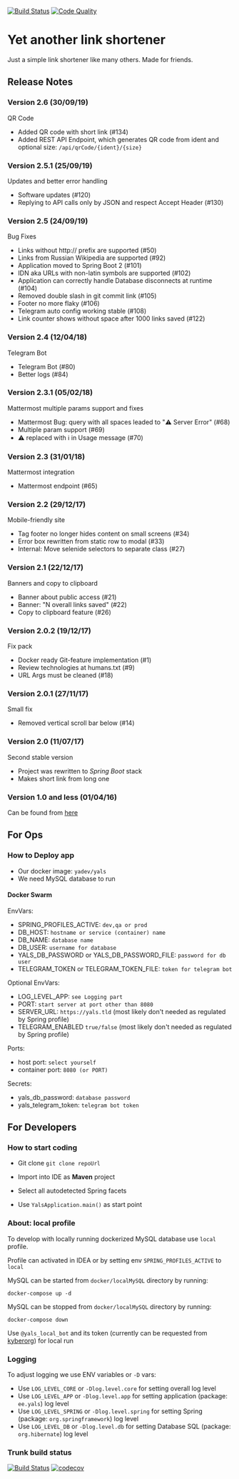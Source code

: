 [![Build Status](https://ci.yadev.eu/buildStatus/icon?job=YalsGH%2Fmaster)](https://ci.yadev.eu/job/YalsGH/job/master/)
[![Code Quality](https://api.codacy.com/project/badge/Grade/221422fa46764d6ba75f78af2387e423)](https://www.codacy.com/manual/kyberorg/yals)
# Yet another link shortener

Just a simple link shortener like many others. Made for friends.

## Release Notes

### Version 2.6 (30/09/19)
QR Code

*  Added QR code with short link (#134)
*  Added REST API Endpoint, which generates QR code from ident and optional size: `/api/qrCode/{ident}/{size}`

### Version 2.5.1 (25/09/19)
Updates and better error handling

  *  Software updates (#120) 
  *  Replying to API calls only by JSON and respect Accept Header (#130)

### Version 2.5 (24/09/19)
Bug Fixes

  *  Links without http:// prefix are supported (#50)
  *  Links from Russian Wikipedia are supported (#92)
  *  Application moved to Spring Boot 2 (#101)
  *  IDN aka URLs with non-latin symbols are supported (#102)
  *  Application can correctly handle Database disconnects at runtime (#104)
  *  Removed double slash in git commit link (#105)
  *  Footer no more flaky (#106)
  *  Telegram auto config working stable (#108)
  *  Link counter shows without space after 1000 links saved (#122) 

### Version 2.4 (12/04/18)
Telegram Bot

  *  Telegram Bot (#80)
  *  Better logs (#84)

### Version 2.3.1 (05/02/18)
Mattermost multiple params support and fixes

  *  Mattermost Bug: query with all spaces leaded to ":warning: Server Error" (#68)
  *  Multiple param support (#69)
  *  :warning: replaced with  :information_source: in Usage message (#70)

### Version 2.3 (31/01/18)
Mattermost integration

  *  Mattermost endpoint (#65)

### Version 2.2 (29/12/17)
Mobile-friendly site

  *  Tag footer no longer hides content on small screens (#34)
  *  Error box rewritten from static row to modal (#33)
  *  Internal: Move selenide selectors to separate class (#27)

### Version 2.1 (22/12/17)
Banners and copy to clipboard

  *  Banner about public access (#21)
  *  Banner: "N overall links saved" (#22)
  *  Copy to clipboard feature (#26)

### Version 2.0.2 (19/12/17)
Fix pack

  *  Docker ready Git-feature implementation (#1)
  *  Review technologies at humans.txt (#9)
  *  URL Args must be cleaned (#18)

### Version 2.0.1 (27/11/17)
Small fix

  *  Removed vertical scroll bar below (#14)

### Version 2.0 (11/07/17)
Second stable version

  *  Project was rewritten to _Spring Boot_ stack
  *  Makes short link from long one

### Version 1.0 and less (01/04/16)

Can be found from [here](https://github.com/yadevee/yals-play/blob/trunk/README.md#yet-another-link-shortener)

## For Ops
### How to Deploy app

  *  Our docker image: `yadev/yals`
  *  We need MySQL database to run

#### Docker Swarm

EnvVars: 

  *  SPRING_PROFILES_ACTIVE: `dev,qa or prod`
  *  DB_HOST: `hostname or service (container) name`
  *  DB_NAME: `database name`
  *  DB_USER: `username for database`
  *  YALS_DB_PASSWORD or YALS_DB_PASSWORD_FILE: `password for db user`
  *  TELEGRAM_TOKEN or TELEGRAM_TOKEN_FILE: `token for telegram bot`

Optional EnvVars: 

  *  LOG_LEVEL_APP: `see Logging part`
  *  PORT: `start server at port other than 8080 `
  *  SERVER_URL: `https://yals.tld` (most likely don't needed as regulated by Spring profile)
  *  TELEGRAM_ENABLED `true/false` (most likely don't needed as regulated by Spring profile)

Ports: 

  *  host port: `select yourself`
  *  container port: `8080 (or PORT)`

Secrets:

  *  yals_db_password: `database password`
  *  yals_telegram_token: `telegram bot token`

## For Developers
### How to start coding

  *  Git clone ``` git clone repoUrl ```
  *  Import into IDE as **Maven** project

* Select all autodetected Spring facets

* Use ``` YalsApplication.main() ``` as start point

### About: local profile
To develop with locally running dockerized MySQL database use `local` profile.

Profile can activated in IDEA or by setting env `SPRING_PROFILES_ACTIVE` to `local`

MySQL can be started from `docker/localMySQL` directory by running:

```
docker-compose up -d
``` 

MySQL can be stopped from `docker/localMySQL` directory by running:

```
docker-compose down
```

Use `@yals_local_bot` and its token (currently can be requested from [kyberorg](mailto:kyberorg@yadev.eu)) for local run

### Logging
To adjust logging we use ENV variables or `-D` vars: 

* Use `LOG_LEVEL_CORE` or `-Dlog.level.core` for setting overall log level
* Use `LOG_LEVEL_APP` or `-Dlog.level.app` for setting application (package: `ee.yals`) log level
* Use `LOG_LEVEL_SPRING` or `-Dlog.level.spring` for setting Spring (package: `org.springframework`) log level
* Use `LOG_LEVEL_DB` or `-Dlog.level.db` for setting Database SQL (package: `org.hibernate`) log level

### Trunk build status

[![Build Status](https://ci.yadev.eu/buildStatus/icon?job=YalsGH%2Ftrunk)](https://ci.yadev.eu/job/YalsGH/job/trunk/)
[![codecov](https://codecov.io/gh/yadevee/yals/branch/trunk/graph/badge.svg)](https://codecov.io/gh/yadevee/yals)
